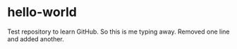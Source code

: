 # hello-world

Test repository to learn GitHub.
So this is me typing away.
Removed one line and added another.
